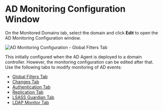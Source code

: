 # AD Monitoring Configuration Window

On the Monitored Domains tab, select the domain and click __Edit__ to open the AD Monitoring Configuration window.

![AD Monitoring Configuration - Global Filters Tab](/img/product_docs/activitymonitor/activitymonitor/admin/monitoreddomains/admonitoringconfiguration/globalfilterstab.png)

This initially configured when the AD Agent is deployed to a domain controller. However, the monitoring configuration can be edited after that. Use the following tabs to modify monitoring of AD events:

- [Global Filters Tab](/docs/activitymonitor/activitymonitor/admin/monitoreddomains/admonitoringconfiguration/globalfilters.md)
- [Changes Tab](/docs/activitymonitor/activitymonitor/admin/monitoreddomains/admonitoringconfiguration/changes.md)
- [Authentication Tab](/docs/activitymonitor/activitymonitor/admin/monitoreddomains/admonitoringconfiguration/authentication.md)
- [Replication Tab](/docs/activitymonitor/activitymonitor/admin/monitoreddomains/admonitoringconfiguration/replication.md)
- [LSASS Guardian Tab](/docs/activitymonitor/activitymonitor/admin/monitoreddomains/admonitoringconfiguration/lsassguardian.md)
- [LDAP Monitor Tab](/docs/activitymonitor/activitymonitor/admin/monitoreddomains/admonitoringconfiguration/ldapmonitor.md)
